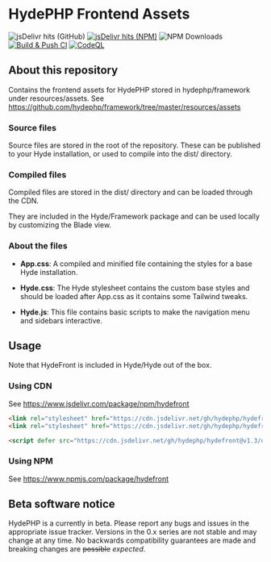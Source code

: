 # HydePHP Frontend Assets
![jsDelivr hits (GitHub)](https://img.shields.io/jsdelivr/gh/hm/hydephp/hydefront)
[![jsDelivr hits (NPM)](https://data.jsdelivr.com/v1/package/npm/hydefront/badge?style=rounded)](https://www.jsdelivr.com/package/npm/hydefront)
![NPM Downloads](https://img.shields.io/npm/dm/hydefront)
[![Build & Push CI](https://github.com/hydephp/hydefront/actions/workflows/node.js.yml/badge.svg)](https://github.com/hydephp/hydefront/actions/workflows/node.js.yml)
[![CodeQL](https://github.com/hydephp/hydefront/actions/workflows/codeql.yml/badge.svg)](https://github.com/hydephp/hydefront/actions/workflows/codeql.yml)

## About this repository

Contains the frontend assets for HydePHP stored in hydephp/framework under resources/assets. See https://github.com/hydephp/framework/tree/master/resources/assets

### Source files
Source files are stored in the root of the repository. These can be published to your Hyde installation, or used to compile into the dist/ directory.

### Compiled files
Compiled files are stored in the dist/ directory and can be loaded through the CDN.

They are included in the Hyde/Framework package and can be used locally by customizing the Blade view.

### About the files

- **App.css**:
A compiled and minified file containing the styles for a base Hyde installation.

- **Hyde.css**:
The Hyde stylesheet contains the custom base styles and should be loaded after App.css as it contains some Tailwind tweaks.

- **Hyde.js**:
This file contains basic scripts to make the navigation menu and sidebars interactive.

## Usage
Note that HydeFront is included in Hyde/Hyde out of the box.

### Using CDN
See https://www.jsdelivr.com/package/npm/hydefront

```html
<link rel="stylesheet" href="https://cdn.jsdelivr.net/gh/hydephp/hydefront@v1.3/dist/app.css">
<link rel="stylesheet" href="https://cdn.jsdelivr.net/gh/hydephp/hydefront@v1.3/dist/hyde.css">

<script defer src="https://cdn.jsdelivr.net/gh/hydephp/hydefront@v1.3/dist/hyde.js"></script>
```

### Using NPM
See https://www.npmjs.com/package/hydefront

## Beta software notice
HydePHP is a currently in beta. Please report any bugs and issues in the appropriate issue tracker. Versions in the 0.x series are not stable and may change at any time. No backwards compatibility guarantees are made and breaking changes are <s>possible</s> <i>expected</i>.
